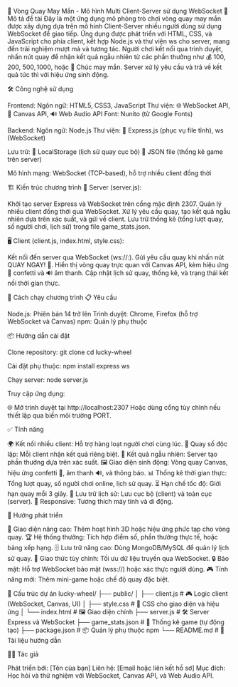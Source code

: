 🎰 Vòng Quay May Mắn - Mô hình Multi Client-Server sử dụng WebSocket
🌟 Mô tả đề tài
Đây là một ứng dụng mô phỏng trò chơi vòng quay may mắn được xây dựng dựa trên mô hình Client-Server nhiều người dùng sử dụng WebSocket để giao tiếp. Ứng dụng được phát triển với HTML, CSS, và JavaScript cho phía client, kết hợp Node.js và thư viện ws cho server, mang đến trải nghiệm mượt mà và tương tác.
Người chơi kết nối qua trình duyệt, nhấn nút quay để nhận kết quả ngẫu nhiên từ các phần thưởng như 💰 100$, 200$, 500$, 1000$, hoặc 🎈 Chúc may mắn. Server xử lý yêu cầu và trả về kết quả tức thì với hiệu ứng sinh động.

🛠️ Công nghệ sử dụng

Frontend:
Ngôn ngữ: HTML5, CSS3, JavaScript
Thư viện: 🌐 WebSocket API, 🎨 Canvas API, 🔊 Web Audio API
Font: Nunito (từ Google Fonts)


Backend:
Ngôn ngữ: Node.js
Thư viện: 🚀 Express.js (phục vụ file tĩnh), ws (WebSocket)


Lưu trữ:
💾 LocalStorage (lịch sử quay cục bộ)
📁 JSON file (thống kê game trên server)


Mô hình mạng: WebSocket (TCP-based), hỗ trợ nhiều client đồng thời


🏗️ Kiến trúc chương trình
🔧 Server (server.js):

Khởi tạo server Express và WebSocket trên cổng mặc định 2307.
Quản lý nhiều client đồng thời qua WebSocket.
Xử lý yêu cầu quay, tạo kết quả ngẫu nhiên dựa trên xác suất, và gửi về client.
Lưu trữ thống kê (tổng lượt quay, số người chơi, lịch sử) trong file game_stats.json.

🖥️ Client (client.js, index.html, style.css):

Kết nối đến server qua WebSocket (ws://<server-host>:<port>).
Gửi yêu cầu quay khi nhấn nút QUAY NGAY! 🎉.
Hiển thị vòng quay trực quan với Canvas API, kèm hiệu ứng 🎊 confetti và 🔊 âm thanh.
Cập nhật lịch sử quay, thống kê, và trạng thái kết nối thời gian thực.


🚀 Cách chạy chương trình
📋 Yêu cầu

Node.js: Phiên bản 14 trở lên
Trình duyệt: Chrome, Firefox (hỗ trợ WebSocket và Canvas)
npm: Quản lý phụ thuộc

📦 Hướng dẫn cài đặt

Clone repository:
git clone <repository-url>
cd lucky-wheel


Cài đặt phụ thuộc:
npm install express ws


Chạy server:
node server.js


Truy cập ứng dụng:

🌐 Mở trình duyệt tại http://localhost:2307
Hoặc dùng cổng tùy chỉnh nếu thiết lập qua biến môi trường PORT.




✅ Tính năng

🌍 Kết nối nhiều client: Hỗ trợ hàng loạt người chơi cùng lúc.
🎲 Quay số độc lập: Mỗi client nhận kết quả riêng biệt.
🎰 Kết quả ngẫu nhiên: Server tạo phần thưởng dựa trên xác suất.
🖼️ Giao diện sinh động: Vòng quay Canvas, hiệu ứng confetti 🎉, âm thanh 🔊, và thông báo.
📊 Thống kê thời gian thực: Tổng lượt quay, số người chơi online, lịch sử quay.
⏳ Hạn chế tốc độ: Giới hạn quay mỗi 3 giây.
💾 Lưu trữ lịch sử: Lưu cục bộ (client) và toàn cục (server).
📱 Responsive: Tương thích máy tính và di động.


🚀 Hướng phát triển

🎨 Giao diện nâng cao: Thêm hoạt hình 3D hoặc hiệu ứng phức tạp cho vòng quay.
🏆 Hệ thống thưởng: Tích hợp điểm số, phần thưởng thực tế, hoặc bảng xếp hạng.
🗄️ Lưu trữ nâng cao: Dùng MongoDB/MySQL để quản lý lịch sử quay.
📡 Giao thức tùy chỉnh: Tối ưu dữ liệu truyền qua WebSocket.
🔒 Bảo mật: Hỗ trợ WebSocket bảo mật (wss://) hoặc xác thực người dùng.
🎮 Tính năng mới: Thêm mini-game hoặc chế độ quay đặc biệt.


📂 Cấu trúc dự án
lucky-wheel/
├── public/
│   ├── client.js     # 🎮 Logic client (WebSocket, Canvas, UI)
│   ├── style.css     # 🎨 CSS cho giao diện và hiệu ứng
│   └── index.html    # 🖼️ Giao diện chính
├── server.js         # 🛠️ Server Express và WebSocket
├── game_stats.json   # 💾 Thống kê game (tự động tạo)
├── package.json      # 📦 Quản lý phụ thuộc npm
└── README.md         # 📜 Tài liệu hướng dẫn


👨‍💻 Tác giả

Phát triển bởi: [Tên của bạn]
Liên hệ: [Email hoặc liên kết hồ sơ]
Mục đích: Học hỏi và thử nghiệm với WebSocket, Canvas API, và Web Audio API.


